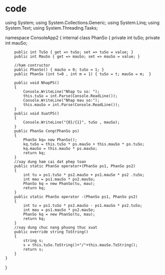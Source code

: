 # code
using System;
using System.Collections.Generic;
using System.Linq;
using System.Text;
using System.Threading.Tasks;

namespace ConsoleApp2
{
    internal class PhanSo
    {
        private int tuSo;
        private int mauSo;

        public int TuSo { get => tuSo; set => tuSo = value; }
        public int MauSo { get => mauSo; set => mauSo = value; }

        //ham contructor 
        public PhanSo() { mauSo = 0; tuSo = 1; }
        public PhanSo (int t=0 , int m = 1) { tuSo = t; mauSo = m;  }

        public void NhapPS()
        {
            Console.WriteLine("Nhap tu so: ");
            this.tuSo = int.Parse(Console.ReadLine());
            Console.WriteLine("Nhap mau so:");
            this.mauSo = int.Parse(Console.ReadLine());
        }
        public void XuatPS()
        {
            Console.WriteLine("{0}/{1}", tuSo , mauSo);
        }
        public PhanSo Cong(PhanSo ps)
        {
            PhanSo kq= new PhanSo();
            kq.tuSo = this.tuSo * ps.mauSo + this.mauSo * ps.tuSo;
            kq.mauSo = this.mauSo * ps.mauSo;
            return kq;
        }
        //xay dung ham cai dat phep toan
        public static PhanSo operator+(PhanSo ps1, PhanSo ps2)
        {
            int tu = ps1.tuSo * ps2.mauSo + ps1.mauSo * ps2 .tuSo;
            int mau = ps1.mauSo * ps2.mauSo;
            PhanSo kq = new PhanSo(tu, mau);
            return kq;
        }
        public static PhanSo operator -(PhanSo ps1, PhanSo ps2)
        {
            int tu = ps1.tuSo * ps2.mauSo - ps1.mauSo * ps2.tuSo;
            int mau = ps1.mauSo * ps2.mauSo;
            PhanSo kq = new PhanSo(tu, mau);
            return kq;
        }
        //xay dung chuc nang phuong thuc xuat
        public override string ToString()
        {
            string s;
            s = this.tuSo.ToString()+"/"+this.mauSo.ToString();
            return s;
        }
    }
}
